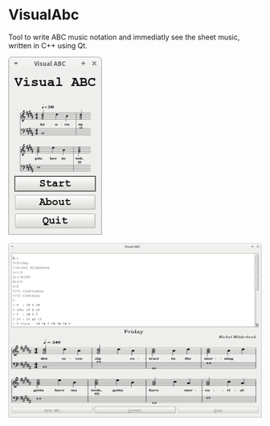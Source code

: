 # VisualAbc

Tool to write ABC music notation and immediatly see the sheet music, written in C++ using Qt.

![VisualAbc menu v2.0](Screenshots/VisualAbcMenu_2_0.png)

![VisualAbc v2.0](Screenshots/VisualAbc_2_0.png)
